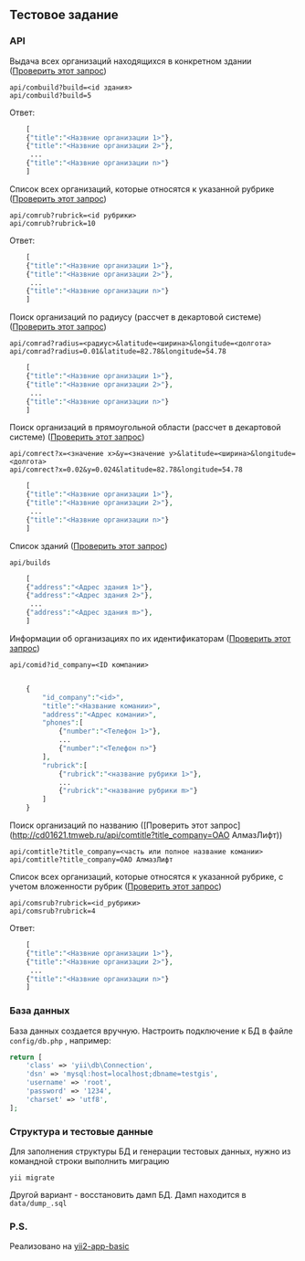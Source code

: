 Тестовое задание
----------------

### API

Выдача всех организаций находящихся в конкретном здании ([Проверить этот запрос](http://cd01621.tmweb.ru/api/combuild?build=10))
~~~
api/combuild?build=<id здания>
api/combuild?build=5
~~~
Ответ:
```php
    [
    {"title":"<Назвние организации 1>"},
    {"title":"<Назвние организации 2>"},
     ...
    {"title":"<Назвние организации n>"}
    ]
```

Список всех организаций, которые относятся к указанной рубрике ([Проверить этот запрос](http://cd01621.tmweb.ru/api/comrub?rubrick=4))
~~~
api/comrub?rubrick=<id рубрики>
api/comrub?rubrick=10
~~~
Ответ:
```php
    [
    {"title":"<Назвние организации 1>"},
    {"title":"<Назвние организации 2>"},
     ...
    {"title":"<Назвние организации n>"}
    ]
```

Поиск организаций по радиусу (рассчет в декартовой системе) ([Проверить этот запрос](http://cd01621.tmweb.ru/api/comrad?radius=0.01&latitude=82.78&longitude=54.78))
~~~
api/comrad?radius=<радиус>&latitude=<ширина>&longitude=<долгота>
api/comrad?radius=0.01&latitude=82.78&longitude=54.78
~~~
```php
    [
    {"title":"<Назвние организации 1>"},
    {"title":"<Назвние организации 2>"},
     ...
    {"title":"<Назвние организации n>"}
    ]
```

Поиск организаций в прямоугольной области (рассчет в декартовой системе) ([Проверить этот запрос](http://cd01621.tmweb.ru/api/comrect?x=0.02&y=0.024&latitude=82.78&longitude=54.78))
~~~
api/comrect?x=<значение x>&y=<значение y>&latitude=<ширина>&longitude=<долгота>
api/comrect?x=0.02&y=0.024&latitude=82.78&longitude=54.78
~~~
```php
    [
    {"title":"<Назвние организации 1>"},
    {"title":"<Назвние организации 2>"},
     ...
    {"title":"<Назвние организации n>"}
    ]
```

Список зданий ([Проверить этот запрос](http://cd01621.tmweb.ru/api/builds))
~~~
api/builds
~~~
```php
    [
    {"address":"<Адрес здания 1>"},
    {"address":"<Адрес здания 2>"},
     ...
    {"address":"<Адрес здания m>"},
    ]
```

Информации об организациях по их идентификаторам ([Проверить этот запрос](http://cd01621.tmweb.ru/api/comid?id_company=8))
~~~
api/comid?id_company=<ID компании>
~~~
```php

    {
        "id_company":"<id>",
        "title":"<Название комании>",
        "address":"<Адрес комании>",
        "phones":[
            {"number":"<Телефон 1>"},
            ...
            {"number":"<Телефон n>"}
        ],
        "rubrick":[
            {"rubrick":"<название рубрики 1>"},
            ...
            {"rubrick":"<название рубрики m>"}
        ]
    }

```

Поиск организаций по названию ([Проверить этот запрос](http://cd01621.tmweb.ru/api/comtitle?title_company=ОАО АлмазЛифт))
~~~
api/comtitle?title_company=<часть или полное название комании>
api/comtitle?title_company=ОАО АлмазЛифт
~~~

Список всех организаций, которые относятся к указанной рубрике, с учетом вложенности рубрик
 ([Проверить этот запрос](http://cd01621.tmweb.ru/api/comsrub?rubrick=4))
~~~
api/comsrub?rubrick=<id_рубрики>
api/comsrub?rubrick=4
~~~
Ответ:
```php
    [
    {"title":"<Назвние организации 1>"},
    {"title":"<Назвние организации 2>"},
     ...
    {"title":"<Назвние организации n>"}
    ]
```


### База данных

База данных создается вручную.
Настроить подключение к БД в файле `config/db.php` , например:

```php
return [
    'class' => 'yii\db\Connection',
    'dsn' => 'mysql:host=localhost;dbname=testgis',
    'username' => 'root',
    'password' => '1234',
    'charset' => 'utf8',
];
```

### Структура и тестовые данные

Для заполнения структуры БД и генерации тестовых данных, нужно 
из командной строки выполнить миграцию
~~~
yii migrate
~~~

Другой вариант - восстановить дамп БД. Дамп находится в `data/dump_.sql`

### P.S.

Реализовано на [yii2-app-basic](https://github.com/yiisoft/yii2-app-basic)